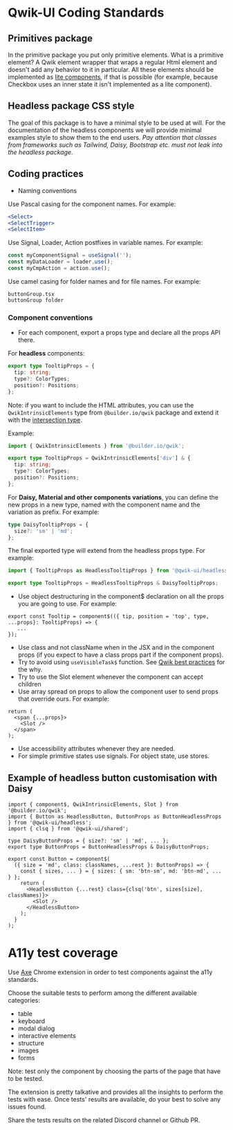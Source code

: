 # Qwik-UI Coding Standards

## Primitives package

In the primitive package you put only primitive elements. What is a primitive element? A Qwik element wrapper that wraps a regular Html element and doesn't add any behavior to it in particular. All these elements should be implemented as [lite components](https://qwik.builder.io/docs/components/lite-components), if that is possible (for example, because Checkbox uses an inner state it isn't implemented as a lite component).

## Headless package CSS style

The goal of this package is to have a minimal style to be used at will. For the documentation of the headless components we will provide minimal examples style to show them to the end users.
_Pay attention that classes from frameworks such as Tailwind, Daisy, Bootstrap etc. must not leak into the headless package_.

## Coding practices

- Naming conventions

Use Pascal casing for the component names. For example:

```jsx
<Select>
<SelectTrigger>
<SelectItem>
```

Use Signal, Loader, Action postfixes in variable names. For example:

```js
const myComponentSignal = useSignal('');
const myDataLoader = loader.use();
const myCmpAction = action.use();
```

Use camel casing for folder names and for file names. For example:

```
buttonGroup.tsx
buttonGroup folder
```

### Component conventions

- For each component, export a props type and declare all the props API there.

For **headless** components:

```ts
export type TooltipProps = {
  tip: string;
  type?: ColorTypes;
  position?: Positions;
};
```

Note: if you want to include the HTML attributes, you can use the `QwikIntrinsicElements` type from `@builder.io/qwik` package and extend it with the [intersection type](https://www.typescriptlang.org/docs/handbook/2/objects.html#intersection-types).

Example:

```ts
import { QwikIntrinsicElements } from '@builder.io/qwik';

export type TooltipProps = QwikIntrinsicElements['div'] & {
  tip: string;
  type?: ColorTypes;
  position?: Positions;
};
```

For **Daisy, Material and other components variations**, you can define the new props in a new type, named with the component name and the variation as prefix. For example:

```ts
type DaisyTooltipProps = {
  size?: 'sm' | 'md';
};
```

The final exported type will extend from the headless props type. For example:

```ts
import { TooltipProps as HeadlessTooltipProps } from '@qwik-ui/headless';

export type TooltipProps = HeadlessTooltipProps & DaisyTooltipProps;
```

- Use object destructuring in the component$ declaration on all the props you are going to use. For example:

```tsx
export const Tooltip = component$(({ tip, position = 'top', type, ...props}: TooltipProps) => {
   ...
});
```

- Use class and not className when in the JSX and in the component props (if you expect to have a class props part if the component props).
- Try to avoid using `useVisibleTask$` function. See [Qwik best practices](https://qwik.builder.io/docs/cheat/best-practices/) for the why.
- Try to use the Slot element whenever the component can accept children
- Use array spread on props to allow the component user to send props that override ours. For example:

```tsx
return (
  <span {...props}>
    <Slot />
  </span>
);
```

- Use accessibility attributes whenever they are needed.
- For simple primitive states use signals. For object state, use stores.

## Example of headless button customisation with Daisy

```tsx
import { component$, QwikIntrinsicElements, Slot } from '@builder.io/qwik';
import { Button as HeadlessButton, ButtonProps as ButtonHeadlessProps } from '@qwik-ui/headless';
import { clsq } from '@qwik-ui/shared';

type DaisyButtonProps = { size?: 'sm' | 'md', ... };
export type ButtonProps = ButtonHeadlessProps & DaisyButtonProps;

export const Button = component$(
  ({ size = 'md', class: classNames, ...rest }: ButtonProps) => {
    const { sizes, ... } = { sizes: { sm: 'btn-sm', md: 'btn-md', ... } };
    return (
      <HeadlessButton {...rest} class={clsq('btn', sizes[size], classNames)}>
        <Slot />
      </HeadlessButton>
    );
  }
);
```

# A11y test coverage

Use [Axe](https://chrome.google.com/webstore/detail/axe-devtools-web-accessib/lhdoppojpmngadmnindnejefpokejbdd) Chrome extension in order to test components against the a11y standards.

Choose the suitable tests to perform among the different available categories:

- table
- keyboard
- modal dialog
- interactive elements
- structure
- images
- forms

Note: test only the component by choosing the parts of the page that have to be tested.

The extension is pretty talkative and provides all the insights to perform the tests with ease. Once tests' results are available, do your best to solve any issues found.

Share the tests results on the related Discord channel or Github PR.
